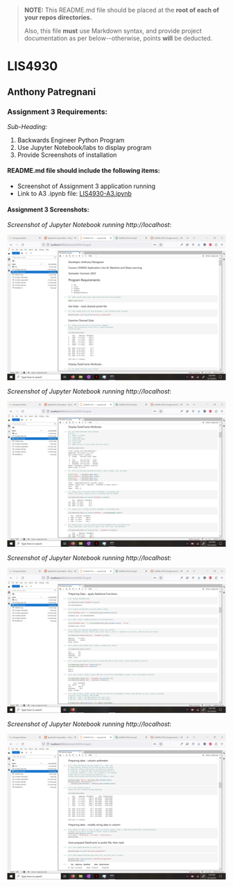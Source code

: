 > **NOTE:** This README.md file should be placed at the **root of each of your repos directories.**
>
>Also, this file **must** use Markdown syntax, and provide project documentation as per below--otherwise, points **will** be deducted.
>

# LIS4930

## Anthony Patregnani

### Assignment 3 Requirements:

*Sub-Heading:*

1. Backwards Engineer Python Program
2. Use Jupyter Notebook/labs to display program
3. Provide Screenshots of installation

#### README.md file should include the following items:

* Screenshot of Assignment 3 application running
* Link to A3 .ipynb file: [LIS4930-A3.ipynb](LIS4930-A3.ipynb "A3 Jupyter Notebook") 

#### Assignment 3 Screenshots:

*Screenshot of Jupyter Notebook running http://localhost*:

![Jupyter Notebook/Lab Screenshot](img/LIS4930-A3-1.jpg)

*Screenshot of Jupyter Notebook running http://localhost*:

![Jupyter Notebook/Lab Screenshot](img/LIS4930-A3-2.jpg)

*Screenshot of Jupyter Notebook running http://localhost*:

![Jupyter Notebook/Lab Screenshot](img/LIS4930-A3-3.jpg)

*Screenshot of Jupyter Notebook running http://localhost*:

![Jupyter Notebook/Lab Screenshot](img/LIS4930-A3-4.jpg)



